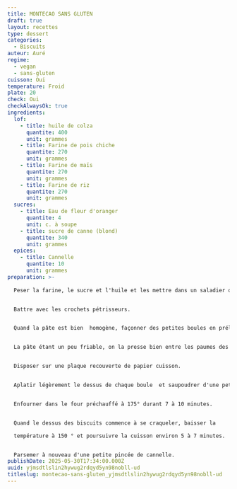 ```yaml
---
title: MONTECAO SANS GLUTEN
draft: true
layout: recettes
type: dessert
categories:
  - Biscuits
auteur: Auré
regime:
  - vegan
  - sans-gluten
cuisson: Oui
temperature: Froid
plate: 20
check: Oui
checkAlwaysOk: true
ingredients:
  lof:
    - title: huile de colza
      quantite: 400
      unit: grammes
    - title: Farine de pois chiche
      quantite: 270
      unit: grammes
    - title: Farine de maïs
      quantite: 270
      unit: grammes
    - title: Farine de riz
      quantite: 270
      unit: grammes
  sucres:
    - title: Eau de fleur d'oranger
      quantite: 4
      unit: c. à soupe
    - title: sucre de canne (blond)
      quantite: 340
      unit: grammes
  epices:
    - title: Cannelle
      quantite: 10
      unit: grammes
preparation: >-
  
  Peser la farine, le sucre et l'huile et les mettre dans un saladier ou le bol du mixer.


  Battre avec les crochets pétrisseurs.


  Quand la pâte est bien  homogène, façonner des petites boules en prélevant la pâte avec une cuillère à café.


  La pâte étant un peu friable, on la presse bien entre les paumes des mains.


  Disposer sur une plaque recouverte de papier cuisson. 


  Aplatir légèrement le dessus de chaque boule  et saupoudrer d'une petite pincée de cannelle.


  Enfourner dans le four préchauffé à 175° durant 7 à 10 minutes.


  Quand le dessus des biscuits commence à se craqueler, baisser la 

  température à 150 ° et poursuivre la cuisson environ 5 à 7 minutes.


  Parsemer à nouveau d'une petite pincée de cannelle.
publishDate: 2025-05-30T17:34:00.000Z
uuid: yjmsdtlslin2hywug2rdqyd5yn98nobll-ud
titleslug: montecao-sans-gluten_yjmsdtlslin2hywug2rdqyd5yn98nobll-ud
---
```

